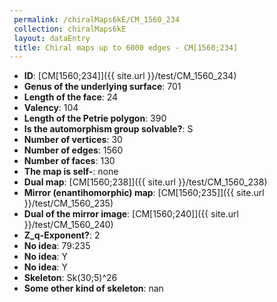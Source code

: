 ```yaml
--- 
 permalink: /chiralMaps6kE/CM_1560_234 
 collection: chiralMaps6kE
 layout: dataEntry
 title: Chiral maps up to 6000 edges - CM[1560;234]
---
```


- **ID**: [CM[1560;234]]({{ site.url }}/test/CM_1560_234)
- **Genus of the underlying surface**: 701
- **Length of the face**: 24
- **Valency**: 104
- **Length of the Petrie polygon**: 390
- **Is the automorphism group solvable?**: S
- **Number of vertices**: 30
- **Number of edges**: 1560
- **Number of faces**: 130
- **The map is self-**: none
- **Dual map**: [CM[1560;238]]({{ site.url }}/test/CM_1560_238)
- **Mirror (enantihomorphic) map**: [CM[1560;235]]({{ site.url }}/test/CM_1560_235)
- **Dual of the mirror image**: [CM[1560;240]]({{ site.url }}/test/CM_1560_240)
- **Z_q-Exponent?**: 2
- **No idea**:  79:235
- **No idea**: Y
- **No idea**: Y
- **Skeleton**: Sk(30;5)^26
- **Some other kind of skeleton**: nan

